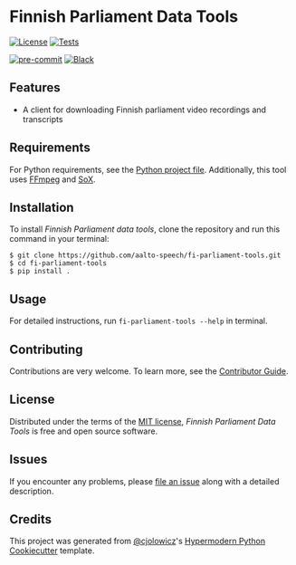 # Finnish Parliament Data Tools

[![License](https://img.shields.io/github/license/aalto-speech/fi-parliament-tools)][license]
[![Tests](https://github.com/aalto-speech/fi-parliament-tools/workflows/Tests/badge.svg)][tests]

[![pre-commit](https://img.shields.io/badge/pre--commit-enabled-brightgreen?logo=pre-commit&logoColor=white)][pre-commit]
[![Black](https://img.shields.io/badge/code%20style-black-000000.svg)][black]

[tests]: https://github.com/aalto-speech/fi-parliament-tools/actions?workflow=Tests
[pre-commit]: https://github.com/pre-commit/pre-commit
[black]: https://github.com/psf/black

## Features

- A client for downloading Finnish parliament video recordings and transcripts

## Requirements

For Python requirements, see the [Python project file].
Additionally, this tool uses [FFmpeg] and [SoX].

[python project file]: https://github.com/aalto-speech/fi-parliament-tools/blob/main/pyproject.toml
[ffmpeg]: https://ffmpeg.org/
[sox]: http://sox.sourceforge.net/

## Installation

To install _Finnish Parliament data tools_,
clone the repository and run this command in your terminal:

```console
$ git clone https://github.com/aalto-speech/fi-parliament-tools.git
$ cd fi-parliament-tools
$ pip install .
```

## Usage

For detailed instructions, run `fi-parliament-tools --help` in terminal.

## Contributing

Contributions are very welcome.
To learn more, see the [Contributor Guide].

## License

Distributed under the terms of the [MIT license][license],
_Finnish Parliament Data Tools_ is free and open source software.

## Issues

If you encounter any problems,
please [file an issue] along with a detailed description.

## Credits

This project was generated from [@cjolowicz]'s [Hypermodern Python Cookiecutter] template.

[@cjolowicz]: https://github.com/cjolowicz
[hypermodern python cookiecutter]: https://github.com/cjolowicz/cookiecutter-hypermodern-python
[file an issue]: https://github.com/aalto-speech/fi-parliament-tools/issues

<!-- github-only -->

[license]: https://opensource.org/licenses/MIT
[contributor guide]: https://github.com/aalto-speech/fi-parliament-tools/blob/main/CONTRIBUTING.md
